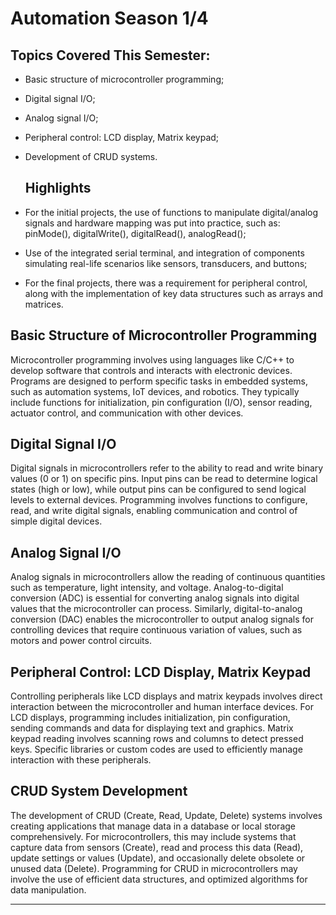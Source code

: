 # Automation Season 1/4

## Topics Covered This Semester:
- Basic structure of microcontroller programming;
- Digital signal I/O;
- Analog signal I/O;
- Peripheral control: LCD display, Matrix keypad;
- Development of CRUD systems.

  ## Highlights
- For the initial projects, the use of functions to manipulate digital/analog signals and hardware mapping was put into practice, such as: pinMode(), digitalWrite(), digitalRead(), analogRead();
- Use of the integrated serial terminal, and integration of components simulating real-life scenarios like sensors, transducers, and buttons;
- For the final projects, there was a requirement for peripheral control, along with the implementation of key data structures such as arrays and matrices.



## Basic Structure of Microcontroller Programming

Microcontroller programming involves using languages like C/C++ to develop software that controls and interacts with electronic devices. Programs are designed to perform specific tasks in embedded systems, such as automation systems, IoT devices, and robotics. They typically include functions for initialization, pin configuration (I/O), sensor reading, actuator control, and communication with other devices.

## Digital Signal I/O

Digital signals in microcontrollers refer to the ability to read and write binary values (0 or 1) on specific pins. Input pins can be read to determine logical states (high or low), while output pins can be configured to send logical levels to external devices. Programming involves functions to configure, read, and write digital signals, enabling communication and control of simple digital devices.

## Analog Signal I/O

Analog signals in microcontrollers allow the reading of continuous quantities such as temperature, light intensity, and voltage. Analog-to-digital conversion (ADC) is essential for converting analog signals into digital values that the microcontroller can process. Similarly, digital-to-analog conversion (DAC) enables the microcontroller to output analog signals for controlling devices that require continuous variation of values, such as motors and power control circuits.

## Peripheral Control: LCD Display, Matrix Keypad

Controlling peripherals like LCD displays and matrix keypads involves direct interaction between the microcontroller and human interface devices. For LCD displays, programming includes initialization, pin configuration, sending commands and data for displaying text and graphics. Matrix keypad reading involves scanning rows and columns to detect pressed keys. Specific libraries or custom codes are used to efficiently manage interaction with these peripherals.

## CRUD System Development

The development of CRUD (Create, Read, Update, Delete) systems involves creating applications that manage data in a database or local storage comprehensively. For microcontrollers, this may include systems that capture data from sensors (Create), read and process this data (Read), update settings or values (Update), and occasionally delete obsolete or unused data (Delete). Programming for CRUD in microcontrollers may involve the use of efficient data structures, and optimized algorithms for data manipulation.

---


